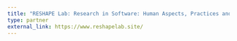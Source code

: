 ```yaml
---
title: "RESHAPE Lab: Research in Software: Human Aspects, Practices and Education"
type: partner
external_link: https://www.reshapelab.site/
---
```

